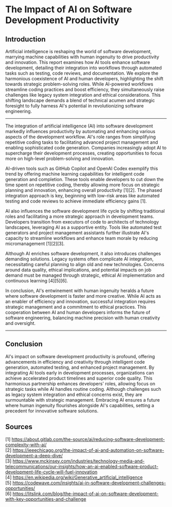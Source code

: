 # The Impact of AI on Software Development Productivity  

## Introduction  

Artificial intelligence is reshaping the world of software development, marrying machine capabilities with human ingenuity to drive productivity and innovation. This report examines how AI tools enhance software development, detailing their integration into workflows through automated tasks such as testing, code reviews, and documentation. We explore the harmonious coexistence of AI and human developers, highlighting the shift towards strategic problem-solving roles. While AI-powered workflows streamline coding practices and boost efficiency, they simultaneously raise challenges like legacy system integration and ethical considerations. This shifting landscape demands a blend of technical acumen and strategic foresight to fully harness AI's potential in revolutionizing software engineering.

---



The integration of artificial intelligence (AI) into software development markedly influences productivity by automating and enhancing various aspects of the development workflow. AI's role ranges from simplifying repetitive coding tasks to facilitating advanced project management and enabling sophisticated code generation. Companies increasingly adopt AI to supercharge their development processes, creating opportunities to focus more on high-level problem-solving and innovation.

AI-driven tools such as GitHub Copilot and OpenAI Codex exemplify this trend by offering machine learning capabilities for intelligent code generation and completion. These tools enable developers to cut down the time spent on repetitive coding, thereby allowing more focus on strategic planning and innovation, enhancing overall productivity [1][2]. The phased integration approach is key, beginning with low-risk areas like automated testing and code reviews to achieve immediate efficiency gains [1].

AI also influences the software development life cycle by shifting traditional roles and facilitating a more strategic approach in development teams. Developers transition from executors of code to architects of technology landscapes, leveraging AI as a supportive entity. Tools like automated test generators and project management assistants further illustrate AI's capacity to streamline workflows and enhance team morale by reducing micromanagement [1][2][3].

Although AI enriches software development, it also introduces challenges demanding solutions. Legacy systems often complicate AI integration, necessitating careful planning to align old and new technologies. Concerns around data quality, ethical implications, and potential impacts on job demand must be managed through strategic, ethical AI implementation and continuous learning [4][5][6].

In conclusion, AI's entwinement with human ingenuity heralds a future where software development is faster and more creative. While AI acts as an enabler of efficiency and innovation, successful integration requires strategic management and a commitment to ethical practices. This cooperation between AI and human developers informs the future of software engineering, balancing machine precision with human creativity and oversight.


---

## Conclusion

AI's impact on software development productivity is profound, offering advancements in efficiency and creativity through intelligent code generation, automated testing, and enhanced project management. By integrating AI tools early in development processes, organizations can achieve accelerated product timelines and superior code quality. This harmonious partnership enhances developers' roles, allowing focus on strategic tasks while AI handles routine coding. Although challenges such as legacy system integration and ethical concerns exist, they are surmountable with strategic management. Embracing AI ensures a future where human ingenuity flourishes alongside AI's capabilities, setting a precedent for innovative software solutions.

## Sources

[1] https://about.gitlab.com/the-source/ai/reducing-software-development-complexity-with-ai/  
[2] https://ieeechicago.org/the-impact-of-ai-and-automation-on-software-development-a-deep-dive/  
[3] https://www.mckinsey.com/industries/technology-media-and-telecommunications/our-insights/how-an-ai-enabled-software-product-development-life-cycle-will-fuel-innovation  
[4] https://en.wikipedia.org/wiki/Generative_artificial_intelligence  
[5] https://codewave.com/insights/ai-in-software-development-challenges-opportunities/  
[6] https://litslink.com/blog/the-impact-of-ai-on-software-development-with-key-opportunities-and-challenge